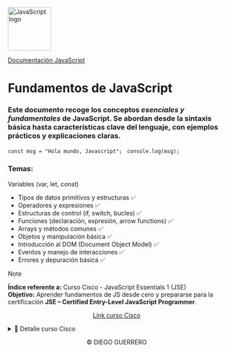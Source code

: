 <a href="https://www.w3schools.com/js/js_intro.asp" target="_blank">
    <img src="https://upload.wikimedia.org/wikipedia/commons/thumb/6/6a/JavaScript-logo.png/960px-JavaScript-logo.png" 
         alt="JavaScript logo" 
         width="100">
</a>

<a text-decoration:none href="https://www.w3schools.com/js/js_intro.asp" target="_blank">Documentación JavaScript </a>

# Fundamentos de JavaScript

### Este documento recoge los conceptos *esenciales y fundamentales* de JavaScript. Se abordan desde la sintaxis básica hasta características clave del lenguaje, con ejemplos prácticos y explicaciones claras.
`const msg = "Hola mundo, Javascript"; `
`console.log(msg);`


### Temas:
Variables (var, let, const)
- Tipos de datos primitivos y estructuras ✅
- Operadores y expresiones ✅
- Estructuras de control (if, switch, bucles) ✅
- Funciones (declaración, expresión, arrow functions) ✅
- Arrays y métodos comunes ✅
- Objetos y manipulación básica ✅
- Introducción al DOM (Document Object Model) ✅
- Eventos y manejo de interacciones ✅
- Errores y depuración básica ✅

> [!NOTE]
> **Índice referente a:** Curso Cisco - JavaScript Essentials 1 (JSE) <br>
> **Objetivo:** Aprender fundamentos de JS desde cero y prepararse para la certificación **JSE – Certified Entry-Level JavaScript Programmer**.
> <p align="center">
>  <a href="https://www.netacad.com/courses/javascript-essentials-1?courseLang=en-US" target="_blank">
>   Link curso Cisco
> </a>
></p>
> <details>
> <summary>📜 Detalle curso Cisco</summary>
> 
> **Duración:** 40 horas (modalidad en línea).  
> **Temas claves:**
> 1. Variables, tipos de datos, operadores.  
> 2. Funciones, condicionales, bucles.  
> 3. Depuración y manejo de errores.
>
> </details>


<p align="center">&copy; DIEGO GUERRERO</p> 
